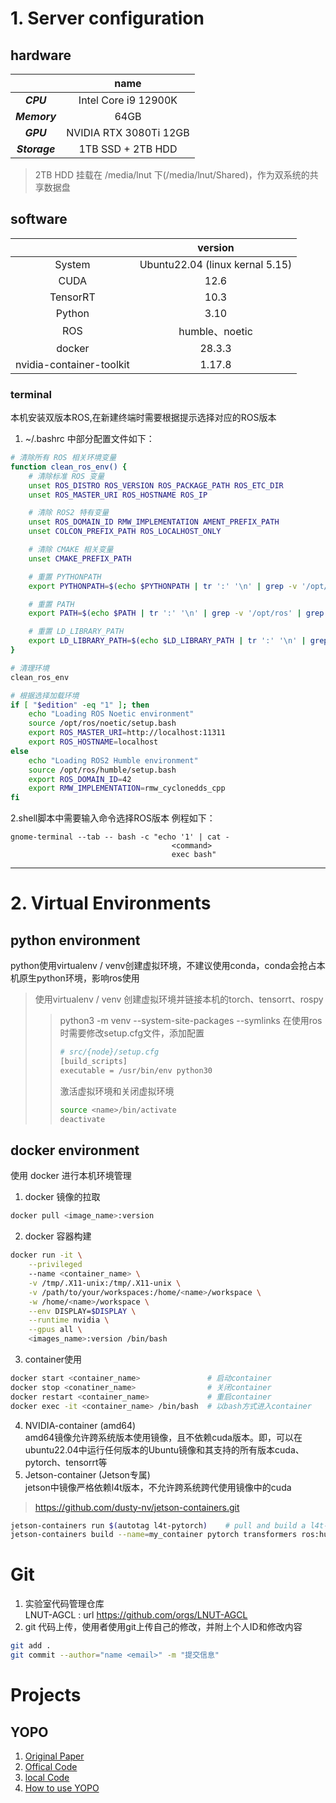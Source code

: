# 1. Server configuration
## hardware
|               |          name          |
| :-----------: | :--------------------: |
|   ***CPU***   |  Intel Core i9 12900K  |
| ***Memory***  |          64GB          |
|   ***GPU***   | NVIDIA RTX 3080Ti 12GB |
| ***Storage*** |   1TB SSD + 2TB HDD    |
> 2TB HDD 挂载在 /media/lnut 下(/media/lnut/Shared)，作为双系统的共享数据盘
## software
|                          |             version             |
| :----------------------: | :-----------------------------: |
|          System          | Ubuntu22.04 (linux kernal 5.15) |
|           CUDA           |              12.6               |
|         TensorRT         |              10.3               |
|          Python          |              3.10               |
|           ROS            |         humble、noetic          |
|          docker          |             28.3.3              |
| nvidia-container-toolkit |             1.17.8              |
### terminal
本机安装双版本ROS,在新建终端时需要根据提示选择对应的ROS版本</br>
1. ~/.bashrc 中部分配置文件如下：
```bash
# 清除所有 ROS 相关环境变量
function clean_ros_env() {
    # 清除标准 ROS 变量
    unset ROS_DISTRO ROS_VERSION ROS_PACKAGE_PATH ROS_ETC_DIR
    unset ROS_MASTER_URI ROS_HOSTNAME ROS_IP

    # 清除 ROS2 特有变量
    unset ROS_DOMAIN_ID RMW_IMPLEMENTATION AMENT_PREFIX_PATH
    unset COLCON_PREFIX_PATH ROS_LOCALHOST_ONLY

    # 清除 CMAKE 相关变量
    unset CMAKE_PREFIX_PATH

    # 重置 PYTHONPATH
    export PYTHONPATH=$(echo $PYTHONPATH | tr ':' '\n' | grep -v '/opt/ros' | grep -v '/home/lnut/Workspaces/Lab_Workspace/ros_catkin_ws' | paste -sd: -)

    # 重置 PATH
    export PATH=$(echo $PATH | tr ':' '\n' | grep -v '/opt/ros' | grep -v '/home/lnut/Workspaces/Lab_Workspace/ros_catkin_ws' | grep -v '/opt/ros/humble' | paste -sd: -)

    # 重置 LD_LIBRARY_PATH
    export LD_LIBRARY_PATH=$(echo $LD_LIBRARY_PATH | tr ':' '\n' | grep -v '/opt/ros' | grep -v '/home/lnut/Workspaces/Lab_Workspace/ros_catkin_ws' | paste -sd: -)
}

# 清理环境
clean_ros_env

# 根据选择加载环境
if [ "$edition" -eq "1" ]; then
    echo "Loading ROS Noetic environment"
    source /opt/ros/noetic/setup.bash
    export ROS_MASTER_URI=http://localhost:11311
    export ROS_HOSTNAME=localhost
else
    echo "Loading ROS2 Humble environment"
    source /opt/ros/humble/setup.bash
    export ROS_DOMAIN_ID=42
    export RMW_IMPLEMENTATION=rmw_cyclonedds_cpp
fi
```
2.shell脚本中需要输入命令选择ROS版本
例程如下：
```shell
gnome-terminal --tab -- bash -c "echo '1' | cat -
                                    <command>
                                    exec bash"
```

------
# 2. Virtual Environments
## python environment
python使用virtualenv / venv创建虚拟环境，不建议使用conda，conda会抢占本机原生python环境，影响ros使用
> 使用virtualenv / venv 创建虚拟环境并链接本机的torch、tensorrt、rospy
>
> > python3 -m venv <name> --system-site-packages --symlinks
> > 在使用ros时需要修改setup.cfg文件，添加配置
> >
> > ```bash
> > # src/{node}/setup.cfg
> > [build_scripts]
> > executable = /usr/bin/env python30
> > ```
> > 激活虚拟环境和关闭虚拟环境
> > ```bash
> > source <name>/bin/activate
> > deactivate
> > ```

## docker environment
使用 docker 进行本机环境管理
1. docker 镜像的拉取
```bash
docker pull <image_name>:version
```
2. docker 容器构建
```bash
docker run -it \
	--privileged
	--name <container_name> \
	-v /tmp/.X11-unix:/tmp/.X11-unix \
	-v /path/to/your/workspaces:/home/<name>/workspace \
	-w /home/<name>/workspace \
	--env DISPLAY=$DISPLAY \
	--runtime nvidia \
	--gpus all \
	<images_name>:version /bin/bash
```
3. container使用
```bash
docker start <container_name>				# 启动container
docker stop <conatiner_name>				# 关闭container
docker restart <container_name>				# 重启container
docker exec -it <container_name> /bin/bash	# 以bash方式进入container
```
4. NVIDIA-container (amd64)</br>
	amd64镜像允许跨系统版本使用镜像，且不依赖cuda版本。即，可以在ubuntu22.04中运行任何版本的Ubuntu镜像和其支持的所有版本cuda、pytorch、tensorrt等
5. Jetson-container (Jetson专属)</br>
	jetson中镜像严格依赖l4t版本，不允许跨系统跨代使用镜像中的cuda
> https://github.com/dusty-nv/jetson-containers.git
```bash
jetson-containers run $(autotag l4t-pytorch)	# pull and build a l4t-pytorch image
jetson-containers build --name=my_container pytorch transformers ros:humble-desktop		# build an image with ROS2, pytorch and transformers
```

# Git
1. 实验室代码管理仓库</br>
	LNUT-AGCL : url https://github.com/orgs/LNUT-AGCL
2. git 代码上传，使用者使用git上传自己的修改，并附上个人ID和修改内容
```bash
git add .
git commit --author="name <email>" -m "提交信息"
```

# Projects
## YOPO
1. [Original Paper](https://ieeexplore.ieee.org/document/10528860)
2. [Offical Code](https://github.com/TJU-Aerial-Robotics/YOPO.git)
3. [local Code](file:///home/lnut/Documents/Lab_workspaces/YOPO_workspace/YOPO/README.md)
4. [How to use YOPO](file:///media/lnut/Shared/System/YOPO.md)